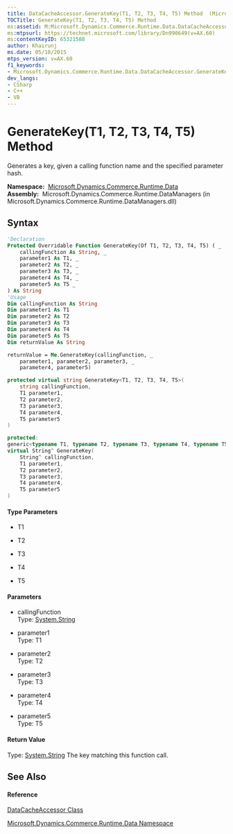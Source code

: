 ```yaml
---
title: DataCacheAccessor.GenerateKey(T1, T2, T3, T4, T5) Method  (Microsoft.Dynamics.Commerce.Runtime.Data)
TOCTitle: GenerateKey(T1, T2, T3, T4, T5) Method
ms:assetid: M:Microsoft.Dynamics.Commerce.Runtime.Data.DataCacheAccessor.GenerateKey``5(System.String,``0,``1,``2,``3,``4)
ms:mtpsurl: https://technet.microsoft.com/library/Dn990649(v=AX.60)
ms:contentKeyID: 65321588
author: Khairunj
ms.date: 05/18/2015
mtps_version: v=AX.60
f1_keywords:
- Microsoft.Dynamics.Commerce.Runtime.Data.DataCacheAccessor.GenerateKey``5
dev_langs:
- CSharp
- C++
- VB
---
```


# GenerateKey(T1, T2, T3, T4, T5) Method

Generates a key, given a calling function name and the specified parameter hash.

**Namespace:**  [Microsoft.Dynamics.Commerce.Runtime.Data](microsoft-dynamics-commerce-runtime-data-namespace.md)  
**Assembly:**  Microsoft.Dynamics.Commerce.Runtime.DataManagers (in Microsoft.Dynamics.Commerce.Runtime.DataManagers.dll)

## Syntax

``` vb
'Declaration
Protected Overridable Function GenerateKey(Of T1, T2, T3, T4, T5) ( _
    callingFunction As String, _
    parameter1 As T1, _
    parameter2 As T2, _
    parameter3 As T3, _
    parameter4 As T4, _
    parameter5 As T5 _
) As String
'Usage
Dim callingFunction As String
Dim parameter1 As T1
Dim parameter2 As T2
Dim parameter3 As T3
Dim parameter4 As T4
Dim parameter5 As T5
Dim returnValue As String

returnValue = Me.GenerateKey(callingFunction, _
    parameter1, parameter2, parameter3, _
    parameter4, parameter5)
```

``` csharp
protected virtual string GenerateKey<T1, T2, T3, T4, T5>(
    string callingFunction,
    T1 parameter1,
    T2 parameter2,
    T3 parameter3,
    T4 parameter4,
    T5 parameter5
)
```

``` c++
protected:
generic<typename T1, typename T2, typename T3, typename T4, typename T5>
virtual String^ GenerateKey(
    String^ callingFunction, 
    T1 parameter1, 
    T2 parameter2, 
    T3 parameter3, 
    T4 parameter4, 
    T5 parameter5
)
```

#### Type Parameters

  - T1

<!-- end list -->

  - T2

<!-- end list -->

  - T3

<!-- end list -->

  - T4

<!-- end list -->

  - T5

#### Parameters

  - callingFunction  
    Type: [System.String](https://technet.microsoft.com/library/s1wwdcbf\(v=ax.60\))  

<!-- end list -->

  - parameter1  
    Type: T1  

<!-- end list -->

  - parameter2  
    Type: T2  

<!-- end list -->

  - parameter3  
    Type: T3  

<!-- end list -->

  - parameter4  
    Type: T4  

<!-- end list -->

  - parameter5  
    Type: T5  

#### Return Value

Type: [System.String](https://technet.microsoft.com/library/s1wwdcbf\(v=ax.60\))  
The key matching this function call.  

## See Also

#### Reference

[DataCacheAccessor Class](datacacheaccessor-class-microsoft-dynamics-commerce-runtime-data.md)

[Microsoft.Dynamics.Commerce.Runtime.Data Namespace](microsoft-dynamics-commerce-runtime-data-namespace.md)

